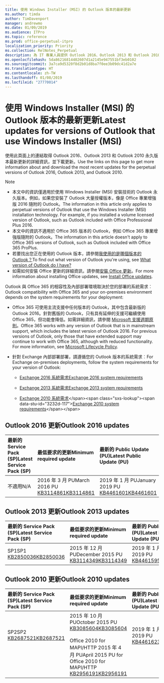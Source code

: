 ```yaml
---
title: 使用 Windows Installer (MSI) 的 Outlook 版本的最新更新
ms.author: timda
author: TimDavenport
manager: andrewmo
ms.date: 01/09/2019
ms.audience: ITPro
ms.topic: reference
ms.prod: office-perpetual-itpro
localization_priority: Priority
ms.collection: RelNotes_Perpetual
description: 為 IT 專業人員提供 Outlook 2016、Outlook 2013 和 Outlook 2010 永久版本的最新更新資訊連結
ms.openlocfilehash: 5da86216814402607d1a2145e947551bf3eb0102
ms.sourcegitcommit: 3a7ca9d5320f8d2b01d8ba7f0ee3b09dc41d2a7e
ms.translationtype: HT
ms.contentlocale: zh-TW
ms.lasthandoff: 01/08/2019
ms.locfileid: "27770014"
---
```

# <a name="latest-updates-for-versions-of-outlook-that-use-windows-installer-msi"></a><span data-ttu-id="3232d-103">使用 Windows Installer (MSI) 的 Outlook 版本的最新更新</span><span class="sxs-lookup"><span data-stu-id="3232d-103">Latest updates for versions of Outlook that use Windows Installer (MSI)</span></span>

<span data-ttu-id="3232d-104">使用此頁面上的連結取得 Outlook 2016、Outlook 2013 和 Outlook 2010 永久版本最新更新的詳細資訊，並下載更新。</span><span class="sxs-lookup"><span data-stu-id="3232d-104">Use the links on this page to get more information about and download the most recent updates for the perpetual versions of Outlook 2016, Outlook 2013, and Outlook 2010.</span></span>
  
> [!NOTE]
> - <span data-ttu-id="3232d-p101">本文中的資訊僅適用於使用 Windows Installer (MSI) 安裝技術的 Outlook 永久版本。例如，如果您安裝了 Outlook 大量授權版本，像是 Office 專業增強版 2016 隨附的 Outlook。</span><span class="sxs-lookup"><span data-stu-id="3232d-p101">The information in this article only applies to perpetual versions of Outlook that use the Windows Installer (MSI) installation technology. For example, if you installed a volume licensed version of Outlook, such as Outlook included with Office Professional Plus 2016.</span></span>
> - <span data-ttu-id="3232d-107">本文中的資訊不適用於 Office 365 版本的 Outlook，例如 Office 365 專業增強版隨附的 Outlook。</span><span class="sxs-lookup"><span data-stu-id="3232d-107">The information in this article doesn't apply to Office 365 versions of Outlook, such as Outlook included with Office 365 ProPlus.</span></span>
> - <span data-ttu-id="3232d-108">若要找出您正在使用的 Outlook 版本，請參閱[我使用的是哪個版本的 Outlook？](https://support.office.com/article/b3a9568c-edb5-42b9-9825-d48d82b2257c)</span><span class="sxs-lookup"><span data-stu-id="3232d-108">To find out what version of Outlook you're using, see [What version of Outlook do I have?](https://support.office.com/article/b3a9568c-edb5-42b9-9825-d48d82b2257c)</span></span>
> - <span data-ttu-id="3232d-109">如需如何安裝 Office 更新的詳細資訊，請參閱[安裝 Office 更新](https://support.office.com/article/2ab296f3-7f03-43a2-8e50-46de917611c5)。</span><span class="sxs-lookup"><span data-stu-id="3232d-109">For more information about installing Office updates, see [Install Office updates](https://support.office.com/article/2ab296f3-7f03-43a2-8e50-46de917611c5).</span></span> 
  
<span data-ttu-id="3232d-110">Outlook 與 Office 365 的相容性及內部部署環境取決於您的部署的系統需求︰</span><span class="sxs-lookup"><span data-stu-id="3232d-110">Outlook compatibility with Office 365 and your on-premises environment depends on the system requirements for your deployment:</span></span>
  
- <span data-ttu-id="3232d-p102">Office 365 可使用主流支援中任何版本的 Outlook，其中包含最新版的 Outlook 2016。針對舊版的 Outlook，只有具有延伸的支援可繼續使用 Office 365，但功能會降低。如需詳細資訊，請參閱 [Microsoft 支援週期原則](https://support.microsoft.com/lifecycle)。</span><span class="sxs-lookup"><span data-stu-id="3232d-p102">Office 365 works with any version of Outlook that is in mainstream support, which includes the latest version of Outlook 2016. For previous versions of Outlook, only those that have extended support may continue to work with Office 365, although with reduced functionality. For more information, see [Microsoft Lifecycle Policy](https://support.microsoft.com/lifecycle).</span></span>
    
- <span data-ttu-id="3232d-114">針對 Exchange 內部部署部署，請遵循您的 Outlook 版本的系統需求︰</span><span class="sxs-lookup"><span data-stu-id="3232d-114">For Exchange on-premises deployments, follow the system requirements for your version of Outlook:</span></span>
    
  - [<span data-ttu-id="3232d-115">Exchange 2016 系統需求</span><span class="sxs-lookup"><span data-stu-id="3232d-115">Exchange 2016 system requirements</span></span>](https://docs.microsoft.com/Exchange/plan-and-deploy/system-requirements)
    
  - [<span data-ttu-id="3232d-116">Exchange 2013 系統需求</span><span class="sxs-lookup"><span data-stu-id="3232d-116">Exchange 2013 system requirements</span></span>](https://docs.microsoft.com/exchange/exchange-2013-system-requirements-exchange-2013-help)
    
  - <span data-ttu-id="3232d-117">[Exchange 2010 系統需求](https://docs.microsoft.com/previous-versions/office/exchange-server-2010/aa996719(v=exchg.141))</span><span class="sxs-lookup"><span data-stu-id="3232d-117">[Exchange 2010 system requirements](https://docs.microsoft.com/previous-versions/office/exchange-server-2010/aa996719(v=exchg.141))</span></span>

   
## <a name="outlook-2016-updates"></a><span data-ttu-id="3232d-118">Outlook 2016 更新</span><span class="sxs-lookup"><span data-stu-id="3232d-118">Outlook 2016 updates</span></span>

|<span data-ttu-id="3232d-119">**最新的 Service Pack (SP)**</span><span class="sxs-lookup"><span data-stu-id="3232d-119">**Latest Service Pack (SP)**</span></span>|<span data-ttu-id="3232d-120">**最低要求的更新**</span><span class="sxs-lookup"><span data-stu-id="3232d-120">**Minimum required update**</span></span>|<span data-ttu-id="3232d-121">**最新的 Public Update (PU)**</span><span class="sxs-lookup"><span data-stu-id="3232d-121">**Latest Public Update (PU)**</span></span>|
|:-----|:-----|:-----|
|<span data-ttu-id="3232d-122">不適用</span><span class="sxs-lookup"><span data-stu-id="3232d-122">N/A</span></span>  <br/> |<span data-ttu-id="3232d-123">2016 年 3 月 PU</span><span class="sxs-lookup"><span data-stu-id="3232d-123">March 2016 PU</span></span> <br/>[<span data-ttu-id="3232d-124">KB3114861</span><span class="sxs-lookup"><span data-stu-id="3232d-124">KB3114861</span></span>](https://support.microsoft.com/help/3114861) <br/> |<span data-ttu-id="3232d-125">2019 年 1 月 PU</span><span class="sxs-lookup"><span data-stu-id="3232d-125">January 2019 PU</span></span> <br/>[<span data-ttu-id="3232d-126">KB4461601</span><span class="sxs-lookup"><span data-stu-id="3232d-126">KB4461601</span></span>](https://support.microsoft.com/help/4461601) 

## <a name="outlook-2013-updates"></a><span data-ttu-id="3232d-127">Outlook 2013 更新</span><span class="sxs-lookup"><span data-stu-id="3232d-127">Outlook 2013 updates</span></span>

|<span data-ttu-id="3232d-128">**最新的 Service Pack (SP)**</span><span class="sxs-lookup"><span data-stu-id="3232d-128">**Latest Service Pack (SP)**</span></span>|<span data-ttu-id="3232d-129">**最低要求的更新**</span><span class="sxs-lookup"><span data-stu-id="3232d-129">**Minimum required update**</span></span>|<span data-ttu-id="3232d-130">**最新的 Public Update (PU)**</span><span class="sxs-lookup"><span data-stu-id="3232d-130">**Latest Public Update (PU)**</span></span>|
|:-----|:-----|:-----|
|<span data-ttu-id="3232d-131">SP1</span><span class="sxs-lookup"><span data-stu-id="3232d-131">SP1</span></span>  <br/>[<span data-ttu-id="3232d-132">KB2850036</span><span class="sxs-lookup"><span data-stu-id="3232d-132">KB2850036</span></span>](https://go.microsoft.com/fwlink/p/?LinkId=512538) <br/> |<span data-ttu-id="3232d-133">2015 年 12 月 PU</span><span class="sxs-lookup"><span data-stu-id="3232d-133">December 2015 PU</span></span> <br/>[<span data-ttu-id="3232d-134">KB3114349</span><span class="sxs-lookup"><span data-stu-id="3232d-134">KB3114349</span></span>](https://support.microsoft.com/kb/3114349) <br/> |<span data-ttu-id="3232d-135">2019 年 1 月 PU</span><span class="sxs-lookup"><span data-stu-id="3232d-135">January 2019 PU</span></span> <br/>[<span data-ttu-id="3232d-136">KB4461595</span><span class="sxs-lookup"><span data-stu-id="3232d-136">KB4461595</span></span>](https://support.microsoft.com/help/4461595)  |
   
## <a name="outlook-2010-updates"></a><span data-ttu-id="3232d-137">Outlook 2010 更新</span><span class="sxs-lookup"><span data-stu-id="3232d-137">Outlook 2010 updates</span></span>

|<span data-ttu-id="3232d-138">**最新的 Service Pack (SP)**</span><span class="sxs-lookup"><span data-stu-id="3232d-138">**Latest Service Pack (SP)**</span></span>|<span data-ttu-id="3232d-139">**最低要求的更新**</span><span class="sxs-lookup"><span data-stu-id="3232d-139">**Minimum required update**</span></span>|<span data-ttu-id="3232d-140">**最新的 Public Update (PU)**</span><span class="sxs-lookup"><span data-stu-id="3232d-140">**Latest Public Update (PU)**</span></span>|
|:-----|:-----|:-----|
|<span data-ttu-id="3232d-141">SP2</span><span class="sxs-lookup"><span data-stu-id="3232d-141">SP2</span></span> <br/>[<span data-ttu-id="3232d-142">KB2687521</span><span class="sxs-lookup"><span data-stu-id="3232d-142">KB2687521</span></span>](https://go.microsoft.com/fwlink/p/?LinkId=512542) <br><br><br><br/> |<span data-ttu-id="3232d-143">2015 年 10 月 PU</span><span class="sxs-lookup"><span data-stu-id="3232d-143">October 2015 PU</span></span> <br/> [<span data-ttu-id="3232d-144">KB3085604</span><span class="sxs-lookup"><span data-stu-id="3232d-144">KB3085604</span></span>](https://support.microsoft.com/kb/3085604) <br/><br/>  <span data-ttu-id="3232d-145">Office 2010 for MAPI/HTTP 2015 年 4 月 PU</span><span class="sxs-lookup"><span data-stu-id="3232d-145">April 2015 PU for Office 2010 for MAPI/HTTP</span></span> <br/> [<span data-ttu-id="3232d-146">KB2956191</span><span class="sxs-lookup"><span data-stu-id="3232d-146">KB2956191</span></span>](https://support.microsoft.com/zh-TW/help/2956191/april-14-2015-update-for-office-2010-kb2956191) <br/> |<span data-ttu-id="3232d-147">2019 年 1 月 PU</span><span class="sxs-lookup"><span data-stu-id="3232d-147">January 2019 PU</span></span> <br/>[<span data-ttu-id="3232d-148">KB4461623</span><span class="sxs-lookup"><span data-stu-id="3232d-148">KB4461623</span></span>](https://support.microsoft.com/help/4461623) <br><br><br><br/>|
   

